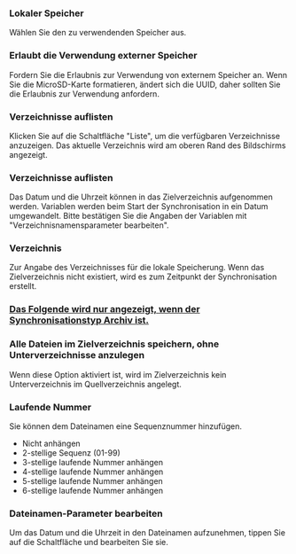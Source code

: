 ### Lokaler Speicher

Wählen Sie den zu verwendenden Speicher aus.

### Erlaubt  die Verwendung externer Speicher

Fordern Sie die Erlaubnis zur Verwendung von externem Speicher an. Wenn Sie die MicroSD-Karte formatieren, ändert sich die UUID, daher sollten Sie die Erlaubnis zur Verwendung anfordern.

### Verzeichnisse auflisten

Klicken Sie auf die Schaltfläche "Liste", um die verfügbaren Verzeichnisse anzuzeigen. Das aktuelle Verzeichnis wird am oberen Rand des Bildschirms angezeigt.

### Verzeichnisse auflisten
Das Datum und die Uhrzeit können in das Zielverzeichnis aufgenommen werden. Variablen werden beim Start der Synchronisation in ein Datum umgewandelt. Bitte bestätigen Sie die Angaben der Variablen mit "Verzeichnisnamensparameter bearbeiten".

### Verzeichnis
Zur Angabe des Verzeichnisses für die lokale Speicherung. Wenn das Zielverzeichnis nicht existiert, wird es zum Zeitpunkt der Synchronisation erstellt.

### <u>Das Folgende wird nur angezeigt, wenn der Synchronisationstyp Archiv ist.</u>
### Alle Dateien im Zielverzeichnis speichern, ohne Unterverzeichnisse anzulegen
Wenn diese Option aktiviert ist, wird im Zielverzeichnis kein Unterverzeichnis im Quellverzeichnis angelegt.

### Laufende  Nummer

Sie können dem Dateinamen eine Sequenznummer hinzufügen.

- Nicht anhängen
- 2-stellige Sequenz (01-99)
- 3-stellige laufende Nummer anhängen
- 4-stellige laufende Nummer anhängen
- 5-stellige laufende Nummer anhängen
- 6-stellige laufende Nummer anhängen

### Dateinamen-Parameter  bearbeiten

Um das Datum und die Uhrzeit in den Dateinamen aufzunehmen, tippen Sie auf die Schaltfläche und bearbeiten Sie sie.

